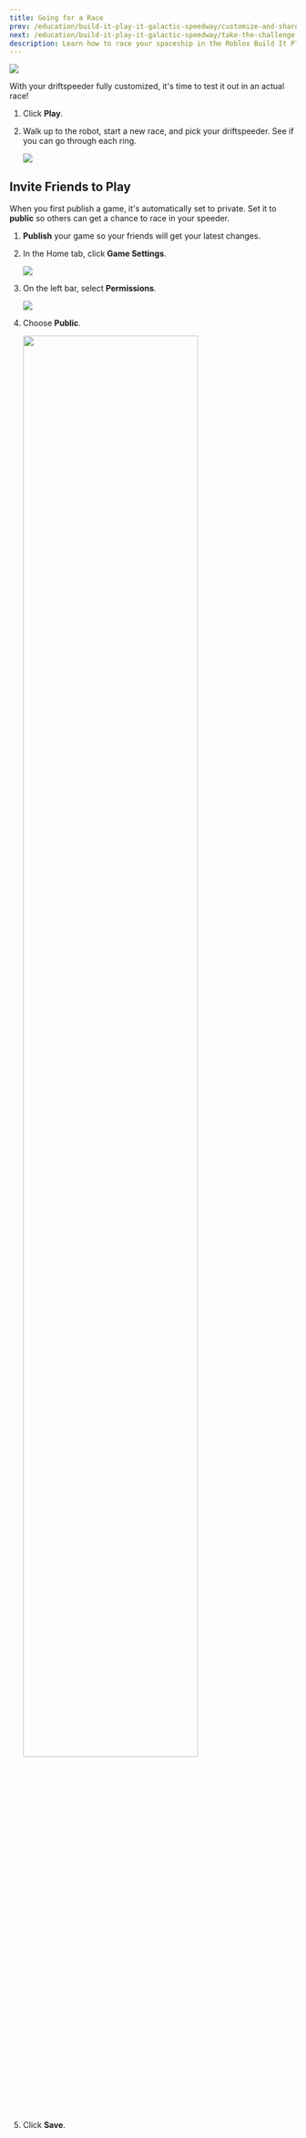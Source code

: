 ```yaml
---
title: Going for a Race
prev: /education/build-it-play-it-galactic-speedway/customize-and-share
next: /education/build-it-play-it-galactic-speedway/take-the-challenge-3
description: Learn how to race your spaceship in the Roblox Build It Play It and customize your published game so that your friends can play with you.
---
```


<img src="../../assets/education/build-it-play-it-galactic-speedway/going-for-a-race/hero-race.jpeg" />

With your driftspeeder fully customized, it's time to test it out in an actual race!

1. Click **Play**.
2. Walk up to the robot, start a new race, and pick your driftspeeder. See if you can go through each ring.

   <img src="../../assets/education/build-it-play-it-galactic-speedway/going-for-a-race/testing-plane.jpeg" />

## Invite Friends to Play

When you first publish a game, it's automatically set to private. Set it to **public** so others can get a chance to race in your speeder.

1. **Publish** your game so your friends will get your latest changes.

2. In the Home tab, click **Game Settings**.

   <img src="../../assets/education/build-it-play-it-galactic-speedway/going-for-a-race/game-settings.png" />

3. On the left bar, select **Permissions**.

   <img src="../../assets/education/build-it-play-it-galactic-speedway/going-for-a-race/click-permissions.png" />

4. Choose **Public**.

   <img src="../../assets/education/build-it-play-it-galactic-speedway/going-for-a-race/set-to-public.png" width="80%" />

5. Click **Save**.
